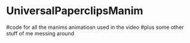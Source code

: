 # UniversalPaperclipsManim
#code for all the manims animatiosn used in the video
#plus some other stuff of me messing around
